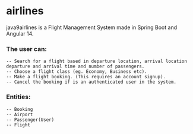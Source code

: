 # airlines
java9airlines is a Flight Management System made in Spring Boot and Angular 14.

### The user can:
 ``` 
-- Search for a flight based in departure location, arrival location departure and arrival time and number of passengers.
-- Choose a flight class (eg. Economy, Business etc).
-- Make a flight booking. (This requires an account signup).
-- Cancel the booking if is an authenticated user in the system.
 ``` 

### Entities: 
 ``` 
-- Booking
-- Airport
-- Passenger(User)
-- Flight
 ``` 
